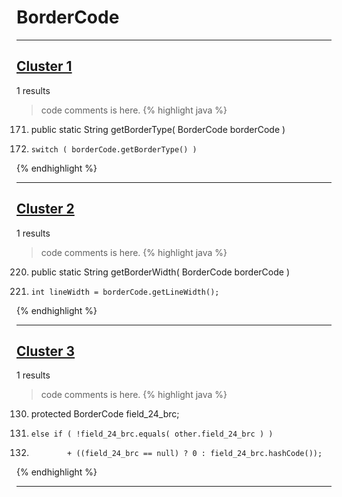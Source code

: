 # BorderCode

***

## [Cluster 1](./1)
1 results
> code comments is here.
{% highlight java %}
171. public static String getBorderType( BorderCode borderCode )
176.     switch ( borderCode.getBorderType() )
{% endhighlight %}

***

## [Cluster 2](./2)
1 results
> code comments is here.
{% highlight java %}
220. public static String getBorderWidth( BorderCode borderCode )
222.     int lineWidth = borderCode.getLineWidth();
{% endhighlight %}

***

## [Cluster 3](./3)
1 results
> code comments is here.
{% highlight java %}
130. protected BorderCode field_24_brc;
302.     else if ( !field_24_brc.equals( other.field_24_brc ) )
457.             + ((field_24_brc == null) ? 0 : field_24_brc.hashCode());
{% endhighlight %}

***

